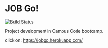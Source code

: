 # JOB Go!

[![Build Status](https://travis-ci.org/gitDbits/job_go.svg?branch=master)](https://travis-ci.org/gitDbits/job_go)

Project development in Campus Code bootcamp.

click on: https://jobgo.herokuapp.com/
